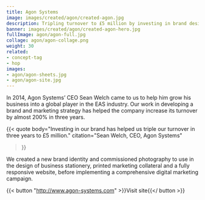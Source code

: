 ```yaml
---
title: Agon Systems
image: images/created/agon/created-agon.jpg
description: Tripling turnover to £5 million by investing in brand design.
banner: images/created/agon/created-agon-hero.jpg
fullImage: agon/agon-full.jpg
collage: agon/agon-collage.png
weight: 30
related:
- concept-tag
- hop
images:
- agon/agon-sheets.jpg
- agon/agon-site.jpg
---
```


In 2014, Agon Systems’ CEO Sean Welch came to us to help him grow his business into a global player in the EAS industry. Our work in developing a brand and marketing strategy has helped the company increase its turnover by almost 200% in three years.

{{< quote
	body="Investing in our brand has helped us triple our turnover in three years to £5 million."
	citation="Sean Welch, CEO, Agon Systems"
>}}

We created a new brand identity and commissioned photography to use in the design of business stationery, printed marketing collateral and a fully responsive website, before implementing a comprehensive digital marketing campaign.

{{< button "http://www.agon-systems.com" >}}Visit site{{</ button >}}
